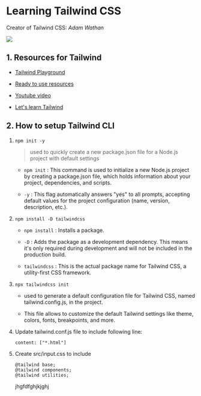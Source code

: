 # Learning Tailwind CSS

Creator of Tailwind CSS: *Adam Wathan*

![](https://i.ytimg.com/vi/1x7HlvSfW6s/maxresdefault.jpg)



## 1. Resources for Tailwind

- [Tailwind Playground](https://play.tailwindcss.com/)

- [Ready to use resources](https://tailblocks.cc/)

- [Youtube video](https://www.youtube.com/watch?v=WvBnTJK7Khk)

- [Let's learn Tailwind](https://rahullkumr.github.io/Tailwind-practice/)

## 2. How to setup Tailwind CLI

1. `npm init -y`

    > used to quickly create a new package.json file for a Node.js project with default settings


   -  `npm init` : This command is used to initialize a new Node.js project by creating a package.json file, which holds information about your project, dependencies, and scripts.

   -  `-y` : This flag automatically answers "yes" to all prompts, accepting default values for the project configuration (name, version, description, etc.).

2. `npm install -D tailwindcss`

   - `npm install` : Installs a package.

   - `-D` : Adds the package as a development dependency. This means it's only required during development and will not be included in the production build.

   - `tailwindcss` : This is the actual package name for Tailwind CSS, a utility-first CSS framework.

3. `npx tailwindcss init` 

    -  used to generate a default configuration file for Tailwind CSS, named tailwind.config.js, in the project. 
    
    - This file allows to customize the default Tailwind settings like theme, colors, fonts, breakpoints, and more.

4. Update tailwind.conf.js file to include following line:

    ```
    content: ["*.html"]
    ```

5. Create src/input.css to include

    ```
    @tailwind base;
    @tailwind components;
    @tailwind utilities;
    ```

    jhgfdfghjkjghj
